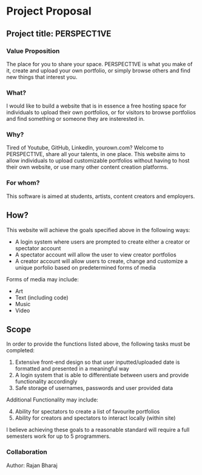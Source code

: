 # Project Proposal
## Project title: PERSPECT1VE

### Value Proposition

The place for you to share your space. PERSPECT1VE is what you make of it, create and upload your own portfolio, or simply browse others and find new things that interest you.
### What?

I would like to build a website that is in essence a free hosting space for individuals to upload their own portfolios, or for visitors to browse portfolios and find something or someone they are insterested in.

### Why?

Tired of Youtube, GitHub, LinkedIn, yourown.com? Welcome to PERSPECT1VE, share all your talents, in one place. This website aims to allow individuals to upload customizable portfolios without having to host their own website, or use many other content creation platforms.

### For whom?

This software is aimed at students, artists, content creators and employers. 

## How?

This website will achieve the goals specified above in the following ways:

- A login system where users are prompted to create either a creator or spectator account
- A spectator account will allow the user to view creator portfolios 
- A creator account will allow users to create, change and customize a unique porfolio based on predetermined forms of media 

Forms of media may include:
- Art
- Text (including code)
- Music
- Video

## Scope

In order to provide the functions listed above, the following tasks must be completed:

1. Extensive front-end design so that user inputted/uploaded date is formatted and presented in a meaningful way
2. A login system that is able to differentiate between users and provide functionality accordingly
3. Safe storage of usernames, passwords and user provided data

Additional Functionality may include:

4. Ability for spectators to create a list of favourite portfolios
5. Ability for creators and spectators to interact locally (within site)

I believe achieving these goals to a reasonable standard will require a full semesters work for up to 5 programmers.

### Collaboration

Author: Rajan Bharaj

